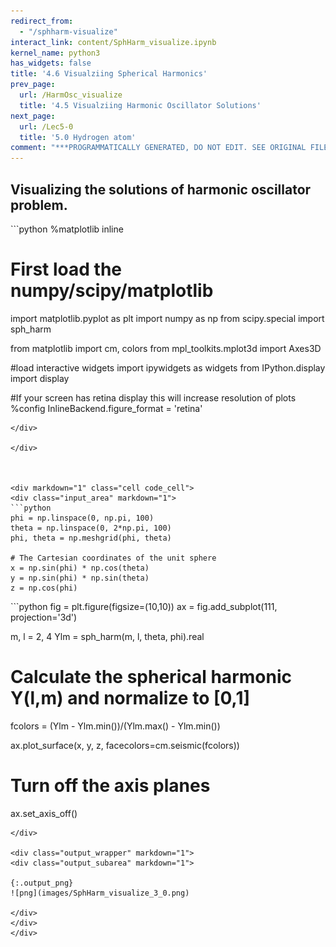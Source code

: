 ```yaml
---
redirect_from:
  - "/sphharm-visualize"
interact_link: content/SphHarm_visualize.ipynb
kernel_name: python3
has_widgets: false
title: '4.6 Visualziing Spherical Harmonics'
prev_page:
  url: /HarmOsc_visualize
  title: '4.5 Visualziing Harmonic Oscillator Solutions'
next_page:
  url: /Lec5-0
  title: '5.0 Hydrogen atom'
comment: "***PROGRAMMATICALLY GENERATED, DO NOT EDIT. SEE ORIGINAL FILES IN /content***"
---
```

## Visualizing the solutions of harmonic oscillator problem.



<div markdown="1" class="cell code_cell">
<div class="input_area" markdown="1">
```python
%matplotlib inline

# First load the numpy/scipy/matplotlib
import matplotlib.pyplot as plt
import numpy as np
from scipy.special import sph_harm

from matplotlib import cm, colors
from mpl_toolkits.mplot3d import Axes3D

#load interactive widgets
import ipywidgets as widgets
from IPython.display import display

#If your screen has retina display this will increase resolution of plots
%config InlineBackend.figure_format = 'retina'

```
</div>

</div>



<div markdown="1" class="cell code_cell">
<div class="input_area" markdown="1">
```python
phi = np.linspace(0, np.pi, 100)
theta = np.linspace(0, 2*np.pi, 100)
phi, theta = np.meshgrid(phi, theta)

# The Cartesian coordinates of the unit sphere
x = np.sin(phi) * np.cos(theta)
y = np.sin(phi) * np.sin(theta)
z = np.cos(phi)

```
</div>

</div>



<div markdown="1" class="cell code_cell">
<div class="input_area" markdown="1">
```python
fig = plt.figure(figsize=(10,10))
ax = fig.add_subplot(111, projection='3d')

m, l = 2, 4
Ylm  = sph_harm(m, l, theta, phi).real

# Calculate the spherical harmonic Y(l,m) and normalize to [0,1]

fcolors = (Ylm - Ylm.min())/(Ylm.max() - Ylm.min())

ax.plot_surface(x, y, z, facecolors=cm.seismic(fcolors))

# Turn off the axis planes
ax.set_axis_off()

```
</div>

<div class="output_wrapper" markdown="1">
<div class="output_subarea" markdown="1">

{:.output_png}
![png](images/SphHarm_visualize_3_0.png)

</div>
</div>
</div>

